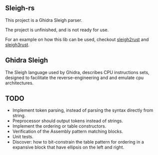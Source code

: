 ## Sleigh-rs

This project is a Ghidra Sleigh parser.

The project is unfinished, and is not ready for use.

For an example on how this lib can be used, checkout
[sleigh2rust](https://github.com/rbran/sleigh2rust) and [sleigh3rust](https://github.com/rbran/sleigh3rust).

## Ghidra Sleigh

The Sleigh language used by Ghidra, describes CPU instructions sets,
designed to facilitate the reverse-engineering and and emulate cpu architectures.

## TODO

* Implement token parsing, instead of parsing the syntax directly from string.
* Preprocessor should output tokens instead of strings.
* Implement the ordering or table constructors.
* Verification of the Assembly pattern matching blocks.
* Unit tests.
* Discover: how to bit-constrain the table pattern for ordering in a expansive
block that have ellipsis on the left and right.

